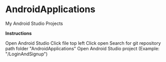 # AndroidApplications
My Android Studio Projects

**Instructions**

Open Android Studio
Click file top left
Click open
Search for git repository path folder "AndroidApplications"
Open Android Studio project (Example: "/LoginAndSignup")
